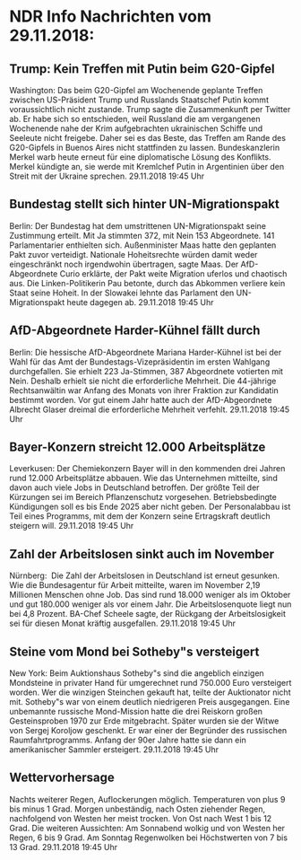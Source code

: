 # NDR Info Nachrichten vom 29.11.2018:


## Trump: Kein Treffen mit Putin beim G20-Gipfel
Washington:    Das beim G20-Gipfel am Wochenende geplante Treffen zwischen US-Präsident Trump und Russlands Staatschef Putin kommt voraussichtlich nicht zustande. Trump sagte die Zusammenkunft per Twitter ab. Er habe sich so entschieden, weil Russland die am vergangenen Wochenende nahe der Krim aufgebrachten ukrainischen Schiffe und Seeleute nicht freigebe. Daher sei es das Beste, das Treffen am Rande des G20-Gipfels in Buenos Aires nicht stattfinden zu lassen. Bundeskanzlerin Merkel warb heute erneut für eine diplomatische Lösung des Konflikts. Merkel kündigte an, sie werde mit Kremlchef Putin in Argentinien über den Streit mit der Ukraine sprechen. 29.11.2018 19:45 Uhr 

## Bundestag stellt sich hinter UN-Migrationspakt
Berlin: Der Bundestag hat dem umstrittenen UN-Migrationspakt seine Zustimmung erteilt. Mit Ja stimmten 372, mit Nein 153 Abgeordnete. 141 Parlamentarier enthielten sich. Außenminister Maas hatte den geplanten Pakt zuvor verteidigt. Nationale Hoheitsrechte würden damit weder eingeschränkt noch irgendwohin übertragen, sagte Maas. Der AfD-Abgeordnete Curio erklärte, der Pakt weite Migration uferlos und chaotisch aus. Die Linken-Politikerin Pau betonte, durch das Abkommen verliere kein Staat seine Hoheit. In der Slowakei lehnte das Parlament den UN-Migrationspakt heute dagegen ab. 29.11.2018 19:45 Uhr 

## AfD-Abgeordnete Harder-Kühnel fällt durch
Berlin: Die hessische AfD-Abgeordnete Mariana Harder-Kühnel ist bei der Wahl für das Amt der Bundestags-Vizepräsidentin im ersten Wahlgang durchgefallen. Sie erhielt 223 Ja-Stimmen, 387 Abgeordnete votierten mit Nein. Deshalb erhielt sie nicht die erforderliche Mehrheit. Die 44-jährige Rechtsanwältin war Anfang des Monats von ihrer Fraktion zur Kandidatin bestimmt worden. Vor gut einem Jahr hatte auch der AfD-Abgeordnete Albrecht Glaser dreimal die erforderliche Mehrheit verfehlt. 29.11.2018 19:45 Uhr 

## Bayer-Konzern streicht 12.000 Arbeitsplätze
Leverkusen:	Der Chemiekonzern Bayer will in den kommenden drei Jahren rund 12.000 Arbeitsplätze abbauen. Wie das Unternehmen mitteilte, sind davon auch viele Jobs in Deutschland betroffen. Der größte Teil der Kürzungen sei im Bereich Pflanzenschutz vorgesehen. Betriebsbedingte Kündigungen soll es bis Ende 2025 aber nicht geben. Der Personalabbau ist Teil eines Programms, mit dem der Konzern seine Ertragskraft deutlich steigern will. 29.11.2018 19:45 Uhr 

## Zahl der Arbeitslosen sinkt auch im November
Nürnberg:            Die Zahl der Arbeitslosen in Deutschland ist erneut gesunken. Wie die Bundesagentur für Arbeit mitteilte, waren im November 2,19 Millionen Menschen ohne Job. Das sind rund 18.000 weniger als im Oktober und gut 180.000 weniger als vor einem Jahr. Die Arbeitslosenquote liegt nun bei 4,8 Prozent. BA-Chef Scheele sagte, der Rückgang der Arbeitslosigkeit sei für diesen Monat kräftig ausgefallen. 29.11.2018 19:45 Uhr 

## Steine vom Mond bei Sotheby"s versteigert
New York: Beim Auktionshaus Sotheby"s sind die angeblich einzigen Mondsteine in privater Hand für umgerechnet rund 750.000 Euro versteigert worden. Wer die winzigen Steinchen gekauft hat, teilte der Auktionator nicht mit. Sotheby"s war von einem deutlich niedrigeren Preis ausgegangen. Eine unbemannte russische Mond-Mission hatte die drei Reiskorn großen Gesteinsproben 1970 zur Erde mitgebracht. Später wurden sie der Witwe von Sergej Koroljow geschenkt. Er war einer der Begründer des russischen Raumfahrtprogramms. Anfang der 90er Jahre hatte sie dann ein amerikanischer Sammler ersteigert. 29.11.2018 19:45 Uhr 

## Wettervorhersage
Nachts weiterer Regen, Auflockerungen möglich. Temperaturen von plus 9 bis minus 1 Grad. Morgen unbeständig, nach Osten ziehender Regen, nachfolgend von Westen her meist trocken. Von Ost nach West 1 bis 12 Grad. Die weiteren Aussichten: Am Sonnabend wolkig und von Westen her Regen, 6 bis 9 Grad. Am Sonntag Regenwolken bei Höchstwerten von 7 bis 13 Grad. 29.11.2018 19:45 Uhr 
